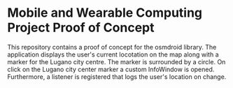 # Mobile and Wearable Computing Project Proof of Concept

This repository contains a proof of concept for the osmdroid library. The application displays the user's current locotation on the map along with a marker for the Lugano city centre. The marker is surrounded by a circle. On click on the Lugano city center marker a custom InfoWindow is opened. Furthermore, a listener is registered that logs the user's location on change. 
